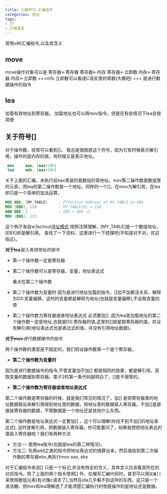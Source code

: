 ```yaml
---
title: 汇编学习-汇编指令
categories: 逆向
tags:
- IT
- 汇编语言
---
```

常用x86汇编指令,以及其含义
<!--more-->

## move
move操作对象可以是
寄存器<-寄存器
寄存器<-内存
寄存器<-立即数
内存<-寄存器
内存<-立即数
+++info
立即数可以看成C语言里的常数(大概吧)
+++
是进行数据操作的指令

## lea
加载有效地址到寄存器。
加载地址也可以用mov指令，但是在有些情况下lea会很简便


## 关于符号[]
对于操作数，经常可以看到[]。
我总是很困惑这个符号，因为它有时候表示解引用，操作的是内存的值，有时候又是表示地址。
```nasm 例子1
 mov     eax, [eax+18h]
 lea     edx, [eax+28h]
```
关于上面的汇编，未执行前eax里装的是数组的首地址。mov第二操作数是数组里的元素，而lea的第二操作数是一个地址。同样的一个[]，在mov为解引用，在lea却只是一个简单的加法运算。
```nasm 例子2
MOV EBX, [MY_TABLE]     ; Effective Address of MY_TABLE in EBX
MOV [EBX], 110          ; MY_TABLE[0] = 110
ADD EBX, 2              ; EBX = EBX +2
MOV [EBX], 123
```
这个例子来自w3school[寻址模式](https://www.w3schools.cn/assembly/assembly_addressing_modes.html)
按照注释理解，[MY_TABLE]是一个数组地址，
[EBX]却是解引用。
查找了一下资料，这里进行一下梳理吧(不知道对不对，欢迎指正)。 

**对于lea**_装入有效地址的指令_
 - 第一个操作数一定是寄存器
 - 第二个操作数可以是寄存器，变量，地址表达式 
 
	重点在第二个操作数

 - 第二个操作数为变量时
 因为是进行地址加载的指令，[]加不加都没关系，解释为DS:变量偏移，这时的变量都是解释为地址(也就是变量偏移),不会取变量的值
 - 第二个操作数为寄存器或者地址表达式
 必须要加[] ,因为lea是加载地址的第二个操作数一定是地址,也就是DS:寄存器的值,这里的[]就是取寄存器的值，并没有解引用(地址表达式也是表达式的值，并没有引用地址数据)。
 
 
**对于mov**_进行数据操作的指令_ 

两个操作数的类型是不固定的，我们假设操作数第一个是个寄存器。
 - **第二个操作数为变量时**

因为是进行数据操作的指令,不管变量加不加[] 都是相同的效果，都是解引用，获取变量的数据到寄存器。栗子2的第一条代码就明白了，[]是不用管的。
 - **第二个操作数为寄存器或者地址表达式**
 
 
 第二个操作数是寄存器的时候，就是我们常见的情况了，加[] 是把寄存器里的地址数据取出来解引用得到地址里的数据，把地址里的数据装入寄存器。不加[]是直接装寄存器的数据，不管数据是一个地址还是其他什么东西。
 
 第二个操作数是地址表达式一定要加[] ，这个可以理解(你找不到不加[]的地址表达式), 这时是解引用，把数据装入寄存器。你可能要问了，如果我想把地址表达的值装入寄存器呢？我们有两种方法
  - 方法一: 使用lea指令(也就是lea的第二种情况)。
  - 方法二: 先用add之类的指令把地址表达式的值算出来，然后值给到第二次操作数的寄存器ebx,再执行mov eax, ebx
  
对于汇编指令来说[] 只是一个标记,并没有特定的含义，具体含义应该看其所在的对应指令。除了上面的两个指令使用[] 外，在编写汇编代码时，甚至可以用`变量[]`来使用数组元素(有点像c语言了),当然在ida几乎看不到这样的东西，这只是一个语法糖。把mov和lea理解透了才能清楚汇编执行时倒是操作的是地址还是数据。
 
 



